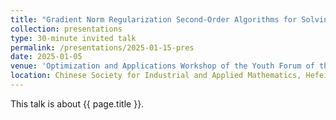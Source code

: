 ```yaml
---
title: "Gradient Norm Regularization Second-Order Algorithms for Solving Nonconvex-Strongly Concave Minimax Problems"
collection: presentations
type: 30-minute invited talk
permalink: /presentations/2025-01-15-pres
date: 2025-01-05
venue: 'Optimization and Applications Workshop of the Youth Forum of the Chinese Society for Industrial and Applied Mathematics'
location: Chinese Society for Industrial and Applied Mathematics, Hefei, 2025.01.03-05
---
```


This talk is about {{ page.title }}.
